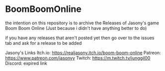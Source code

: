 # BoomBoomOnline

the intention on this repository is to archive the Releases of Jasony's game Boom Boom Online (Just because i didn't have anything better to do)

if you have any releases that aren't posted yet then go over to the issues tab and ask for a release to be added

Jasony's Links
Itch.io: https://realjasony.itch.io/boom-boom-online
Patreon: https://www.patreon.com/jasonyy
Twitch: https://m.twitch.tv/junggil00
Discord: expired link
